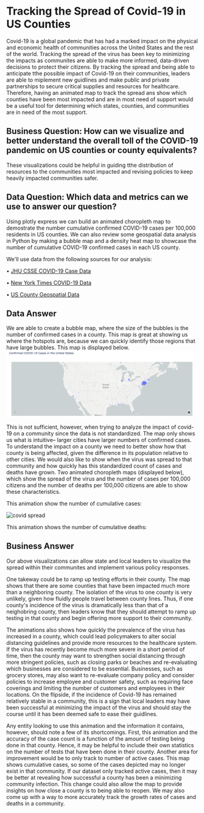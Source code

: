 # Tracking the Spread of Covid-19 in US Counties
Covid-19 is a global pandemic that has had a marked impact on the physical and economic health of communities across the United States and the rest of the world.  Tracking the spread of the virus has been key to minimizing the impacts as communites are able to make more informed, data-driven decisions to protect their citizens.  By tracking the spread and being able to anticipate tthe possible impact of Covid-19 on their communities, leaders are able to miplement new guidlines and make public and private partnerships to secure critical supplies and resources for healthcare.  Therefore, having an animated map to track the spread ans show which counties have been most impacted and are in most need of support would be a useful tool for determining which states, counties, and communities are in need of the most support.

## Business Question: How can we visualize and better understand the overall toll of the COVID-19 pandemic on US counties or county equivalents?
These visualizations could be helpful in guiding tthe distribution of resources to the communities most impacted and revising policies to keep heavily impacted communities safer.

## Data Question: Which data and metrics can we use to answer our question? 
Using plotly express we can build an animated choropleth map to demostrate the number cumulative confirmed COVID-19 cases per 100,000 residents in US counties.  We can also review some geospatial data analysis in Python by making a bubble map and a density heat map to showcase the number of cumulative COVID-19 confirmed cases in each US county.

We'll use data from the following sources for our analysis:

• [JHU CSSE COVID-19 Case Data](https://github.com/CSSEGISandData/COVID-19/tree/master/csse_covid_19_data/csse_covid_19_daily_reports)

• [New York Times COVID-19 Data](https://github.com/nytimes/covid-19-data/blob/master/us-counties.csv)

• [US County Geospatial Data](https://raw.githubusercontent.com/plotly/datasets/master/geojson-counties-fips.json)

## Data Answer
We are able to create a bubble map, where the size of the bubbles is the number of confirmed cases in a county.  This map is great at showing us where the hotspots are, because we can quickly identify those regions that have large bubbles.  This map is displayed below.
![covid bubble](https://github.com/diallo-scott/tracking-us-covid-19-spread/blob/master/Covid-19%20US%20Bubble.png)

This is not sufficient, however, when trying to analyze the impact of covid-19 on a community since the data is not standardized.  The map only shows us what is intuitive– larger cities have larger numbers of confirmed cases.  To understand the impact on a county we need to better show how that county is being affected, given the difference in its population relative to other cities.  We would also like to show when the virus was spread to that community and how quickly has this standardized count of cases and deaths have grown. Two animated choropleth maps (displayed below), which show the spread of the virus and the number of cases per 100,000 citizens and the number of deaths per 100,000 citizens are able to show these characteristics.

This animation show the number of cumulative cases:

![covid spread](https://github.com/diallo-scott/tracking-us-covid-19-spread/blob/master/Covid-19%20Spread.gif)

This animation shows the number of cumulative deaths:



## Business Answer
Our above visualizations can allow state and local leaders to visualize the spread within their communites and implement various policy responses.  

One takeway could be to ramp up testing efforts in their county.  The map shows that there are some counties that have been impacted much more than a neighboring county.  The isolation of the virus to one county is very unlikely, given how fluidly people travel between county lines.  Thus, if one county's incidence of the virus is dramatically less than that of a neighobring county, then leaders know that they should attempt to ramp up testing in that county and begin offering more support to their community.  

The animations also shows how quickly the prevalence of the virus has increased in a county, which could lead policymakers to alter social distancing guidelines and provide more resources to the healthcare system.  If the virus has recently become much more severe in a short period of time, then the county may want to strengthen social distancing through more stringent policies, such as closing parks or beaches and re-evaluating which businesses are considered to be essential.  Businesses, such as grocery stores, may also want to re-evaluate company policy and consider policies to increase employee and customer safety, such as requiring face coverings and limiting the number of customers and employees in their locations.   On the flipside, if the incidence of Covid-19 has remained relatively stable in a community, this is a sign that local leaders may have been successful at minimizing the impact of the virus and should stay the course until it has been deemed safe to ease their guidlines.

Any entity looking to use this animation and the information it contains, however, should note a few of its shortcomings. First, this animation and the accuracy of the case count is a function of the amount of testing being done in that county.  Hence, it may be helpful to include their own statistics on the number of tests that have been done in their county.  Another area for improvement would be to only track to number of active cases.  This map shows cumulative cases, so some of the cases depicted may no longer exist in that community.  If our dataset only tracked active cases, then it may be better at revealing how successful a county has been a minimizing community infection.  This change could also allow the map to provide insights on how close a county is to being able to reopen.  We may also come up with a way to more accurately track the growth rates of cases and deaths in a community.
